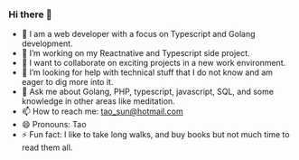 ### Hi there 👋

- 👤 I am a web developer with a focus on Typescript and Golang development.
- 🔭 I’m working on my Reactnative and Typescript side project.
- 👯 I want to collaborate on exciting projects in a new work environment.
- 🤔 I’m looking for help with technical stuff that I do not know and am eager to dig more into it.
- 💬 Ask me about Golang, PHP, typescript, javascript, SQL, and some knowledge in other areas like meditation.
- 📫 How to reach me: tao_sun@hotmail.com
- 😄 Pronouns: Tao
- ⚡ Fun fact: I like to take long walks, and buy books but not much time to read them all.

